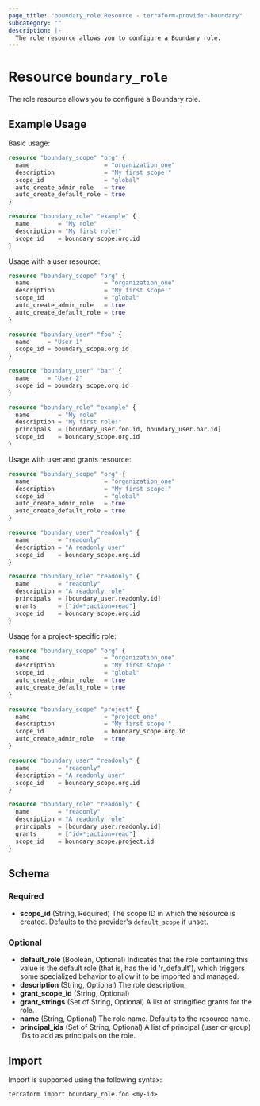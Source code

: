 ```yaml
---
page_title: "boundary_role Resource - terraform-provider-boundary"
subcategory: ""
description: |-
  The role resource allows you to configure a Boundary role.
---
```


# Resource `boundary_role`

The role resource allows you to configure a Boundary role.

## Example Usage

Basic usage:

```terraform
resource "boundary_scope" "org" {
  name                     = "organization_one"
  description              = "My first scope!"
  scope_id                 = "global"
  auto_create_admin_role   = true
  auto_create_default_role = true
}

resource "boundary_role" "example" {
  name        = "My role"
  description = "My first role!"
  scope_id    = boundary_scope.org.id
}
```

Usage with a user resource:

```terraform
resource "boundary_scope" "org" {
  name                     = "organization_one"
  description              = "My first scope!"
  scope_id                 = "global"
  auto_create_admin_role   = true
  auto_create_default_role = true
}

resource "boundary_user" "foo" {
  name     = "User 1"
  scope_id = boundary_scope.org.id
}

resource "boundary_user" "bar" {
  name     = "User 2"
  scope_id = boundary_scope.org.id
}

resource "boundary_role" "example" {
  name        = "My role"
  description = "My first role!"
  principals  = [boundary_user.foo.id, boundary_user.bar.id]
  scope_id    = boundary_scope.org.id
}
```

Usage with user and grants resource:

```terraform
resource "boundary_scope" "org" {
  name                     = "organization_one"
  description              = "My first scope!"
  scope_id                 = "global"
  auto_create_admin_role   = true
  auto_create_default_role = true
}

resource "boundary_user" "readonly" {
  name        = "readonly"
  description = "A readonly user"
  scope_id    = boundary_scope.org.id
}

resource "boundary_role" "readonly" {
  name        = "readonly"
  description = "A readonly role"
  principals  = [boundary_user.readonly.id]
  grants      = ["id=*;action=read"]
  scope_id    = boundary_scope.org.id
}
```

Usage for a project-specific role:

```terraform
resource "boundary_scope" "org" {
  name                     = "organization_one"
  description              = "My first scope!"
  scope_id                 = "global"
  auto_create_admin_role   = true
  auto_create_default_role = true
}

resource "boundary_scope" "project" {
  name                     = "project_one"
  description              = "My first scope!"
  scope_id                 = boundary_scope.org.id
  auto_create_admin_role   = true
}

resource "boundary_user" "readonly" {
  name        = "readonly"
  description = "A readonly user"
  scope_id    = boundary_scope.org.id
}

resource "boundary_role" "readonly" {
  name        = "readonly"
  description = "A readonly role"
  principals  = [boundary_user.readonly.id]
  grants      = ["id=*;action=read"]
  scope_id    = boundary_scope.project.id
}
```

## Schema

### Required

- **scope_id** (String, Required) The scope ID in which the resource is created. Defaults to the provider's `default_scope` if unset.

### Optional

- **default_role** (Boolean, Optional) Indicates that the role containing this value is the default role (that is, has the id 'r_default'), which triggers some specialized behavior to allow it to be imported and managed.
- **description** (String, Optional) The role description.
- **grant_scope_id** (String, Optional)
- **grant_strings** (Set of String, Optional) A list of stringified grants for the role.
- **name** (String, Optional) The role name. Defaults to the resource name.
- **principal_ids** (Set of String, Optional) A list of principal (user or group) IDs to add as principals on the role.

## Import

Import is supported using the following syntax:

```shell
terraform import boundary_role.foo <my-id>
```